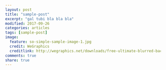 ```yaml
---
layout: post
title: "sample-post"
excerpt: "gal tubi bla bla bla"
modified: 2017-09-26
categories: articles
tags: [sample-post]
image:
  feature: so-simple-sample-image-1.jpg
  credit: WeGraphics
  creditlink: http://wegraphics.net/downloads/free-ultimate-blurred-background-pack/
comments: true
share: true
---
```

<br>
<div class="apester-media" data-media-id="5a8ecc7487638c0001933ae4" height="512"></div><script async src="//static.apester.com/js/sdk/v2.0/apester-javascript-sdk.min.js"></script>
<br>
